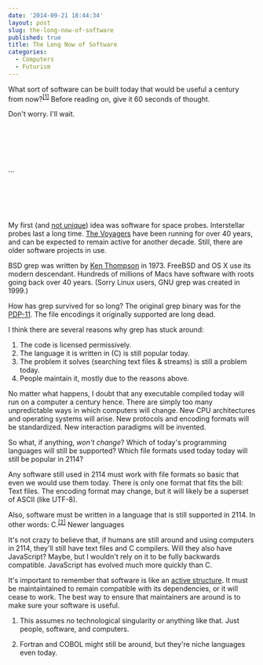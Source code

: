 ```yaml
---
date: '2014-09-21 18:44:34'
layout: post
slug: the-long-now-of-software
published: true
title: The Long Now of Software
categories:
  - Computers
  - Futurism
---
```


What sort of software can be built today that would be useful a century from now?<sup>[\[1\]](#ref_1)</sup> Before reading on, give it <span id="thought_countdown">60 seconds</span> of thought.

Don't worry. I'll wait.

<br />

<br />

<br />

<br />

...

<br />

<br />

<br />

<br />

My first (and [not unique](https://twitter.com/bjorntipling/status/513560354425556992)) idea was software for space probes. Interstellar probes last a long time. [The Voyagers](https://en.wikipedia.org/wiki/Voyager_program) have been running for over 40 years, and can be expected to remain active for another decade. Still, there are older software projects in use.

BSD grep was written by [Ken Thompson](https://en.wikipedia.org/wiki/Ken_Thompson) in 1973. FreeBSD and OS X use its modern descendant. Hundreds of millions of Macs have software with roots going back over 40 years. (Sorry Linux users, GNU grep was created in 1999.)

How has grep survived for so long? The original grep binary was for the [PDP-11](https://en.wikipedia.org/wiki/PDP-11). The file encodings it originally supported are long dead. 

I think there are several reasons why grep has stuck around:

1. The code is licensed permissively.
1. The language it is written in (C) is still popular today.
1. The problem it solves (searching text files & streams) is still a problem today.
1. People maintain it, mostly due to the reasons above.



No matter what happens, I doubt that any executable compiled today will run on a computer a century hence. There are simply too many unpredictable ways in which computers will change. New CPU architectures and operating systems will arise. New protocols and encoding formats will be standardized. New interaction paradigms will be invented.

So what, if anything, *won't change*? Which of today's programming languages will still be supported? Which file formats used today today will still be popular in 2114?

Any software still used in 2114 must work with file formats so basic that even we would use them today. There is only one format that fits the bill: Text files. The encoding format may change, but it will likely be a superset of ASCII (like UTF-8).

Also, software must be written in a language that is still supported in 2114. In other words: C.<sup>[\[2\]](#ref_2)</sup> Newer languages 

It's not crazy to believe that, if humans are still around and using computers in 2114, they'll still have text files and C compilers. Will they also have JavaScript? Maybe, but I wouldn't rely on it to be fully backwards compatible. JavaScript has evolved much more quickly than C. 





<!-- draft stuff below -->

It's important to remember that software is like an [active structure](https://en.wikipedia.org/wiki/Active_structure). It must be maintaintained to remain compatible with its dependencies, or it will cease to work. The best way to ensure that maintainers are around is to make sure your software is useful.


1. <span id="ref_1"></span>This assumes no technological singularity or anything like that. Just people, software, and computers.

2. <span id="ref_2"></span>Fortran and COBOL might still be around, but they're niche languages even today.


<script type="text/javascript">
setTimeout(function () {
  var i = 60,
    tc = document.getElementById("thought_countdown"),
    tci;

  tci = setInterval(function () {
    i--;
    if (i >= 0) {
      tc.innerHTML = i + " second" + (i === 1 ? "" : "s");
    } else {
      clearInterval(tci);
    }
  }, 1000);
}, 10000);

</script>
